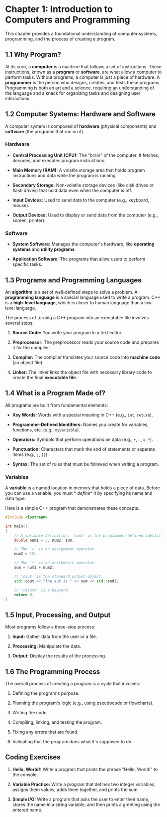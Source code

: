
# Chapter 1: Introduction to Computers and Programming

This chapter provides a foundational understanding of computer systems, programming, and the process of creating a
program.

## 1.1 Why Program?

At its core, a **computer** is a machine that follows a set of instructions. These instructions, known as a **program**
or **software**, are what allow a computer to perform tasks. Without programs, a computer is just a piece of hardware. A
**programmer** is the person who designs, creates, and tests these programs. Programming is both an art and a science,
requiring an understanding of the language and a knack for organizing tasks and designing user interactions.

## 1.2 Computer Systems: Hardware and Software

A computer system is composed of **hardware** (physical components) and **software** (the programs that run on it).

### Hardware

* **Central Processing Unit (CPU):** The "brain" of the computer. It fetches, decodes, and executes program
  instructions.

* **Main Memory (RAM):** A volatile storage area that holds program instructions and data while the program is running.

* **Secondary Storage:** Non-volatile storage devices (like disk drives or flash drives) that hold data even when the
  computer is off.

* **Input Devices:** Used to send data to the computer (e.g., keyboard, mouse).

* **Output Devices:** Used to display or send data from the computer (e.g., screen, printer).

### Software

* **System Software:** Manages the computer's hardware, like **operating systems** and **utility programs**.

* **Application Software:** The programs that allow users to perform specific tasks.

## 1.3 Programs and Programming Languages

An **algorithm** is a set of well-defined steps to solve a problem. A **programming language** is a special language
used to write a program. C++ is a **high-level language**, which is closer to human language than a low-level language.

The process of turning a C++ program into an executable file involves several steps:

1. **Source Code:** You write your program in a text editor.

2. **Preprocessor:** The preprocessor reads your source code and prepares it for the compiler.

3. **Compiler:** The compiler translates your source code into **machine code** (an object file).

4. **Linker:** The linker links the object file with necessary library code to create the final **executable file**.

## 1.4 What is a Program Made of?

All programs are built from fundamental elements:

* **Key Words:** Words with a special meaning in C++ (e.g., `int`, `return`).

* **Programmer-Defined Identifiers:** Names you create for variables, functions, etc. (e.g., `myVariable`).

* **Operators:** Symbols that perform operations on data (e.g., `+`, `-`, `=`, `*`).

* **Punctuation:** Characters that mark the end of statements or separate items (e.g., `;`, `{}`).

* **Syntax:** The set of rules that must be followed when writing a program.

### Variables

A **variable** is a named location in memory that holds a piece of data. Before you can use a variable, you must *
*define** it by specifying its name and data type.

Here is a simple C++ program that demonstrates these concepts.

```cpp
#include <iostream>

int main()
{
    // A variable definition. 'num1' is the programmer-defined identifier.
    double num1 = 5, num2, sum;

    // The '=' is an assignment operator.
    num2 = 12;

    // The '+' is an arithmetic operator.
    sum = num1 + num2;

    // 'cout' is the standard output object.
    std::cout << "The sum is " << sum << std::endl;

    // 'return' is a keyword.
    return 0;
}
```

## 1.5 Input, Processing, and Output

Most programs follow a three-step process:

1. **Input:** Gather data from the user or a file.

2. **Processing:** Manipulate the data.

3. **Output:** Display the results of the processing.

## 1.6 The Programming Process

The overall process of creating a program is a cycle that involves:

1. Defining the program's purpose.

2. Planning the program's logic (e.g., using pseudocode or flowcharts).

3. Writing the code.

4. Compiling, linking, and testing the program.

5. Fixing any errors that are found.

6. Validating that the program does what it's supposed to do.

## Coding Exercises

1. **Hello, World\!:** Write a program that prints the phrase "Hello, World\!" to the console.

2. **Variable Practice:** Write a program that defines two integer variables, assigns them values, adds them together,
   and prints the sum.

3. **Simple I/O:** Write a program that asks the user to enter their name, stores the name in a string variable, and
   then prints a greeting using the entered name.